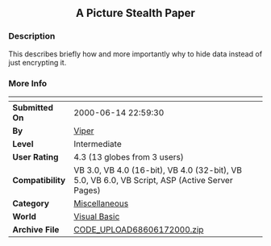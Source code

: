 ﻿<div align="center">

## A Picture Stealth Paper


</div>

### Description

This describes briefly how and more importantly why to hide data instead of just encrypting it.
 
### More Info
 


<span>             |<span>
---                |---
**Submitted On**   |2000-06-14 22:59:30
**By**             |[Viper](https://github.com/Planet-Source-Code/PSCIndex/blob/master/ByAuthor/viper.md)
**Level**          |Intermediate
**User Rating**    |4.3 (13 globes from 3 users)
**Compatibility**  |VB 3\.0, VB 4\.0 \(16\-bit\), VB 4\.0 \(32\-bit\), VB 5\.0, VB 6\.0, VB Script, ASP \(Active Server Pages\) 
**Category**       |[Miscellaneous](https://github.com/Planet-Source-Code/PSCIndex/blob/master/ByCategory/miscellaneous__1-1.md)
**World**          |[Visual Basic](https://github.com/Planet-Source-Code/PSCIndex/blob/master/ByWorld/visual-basic.md)
**Archive File**   |[CODE\_UPLOAD68606172000\.zip](https://github.com/Planet-Source-Code/viper-a-picture-stealth-paper__1-9002/archive/master.zip)








